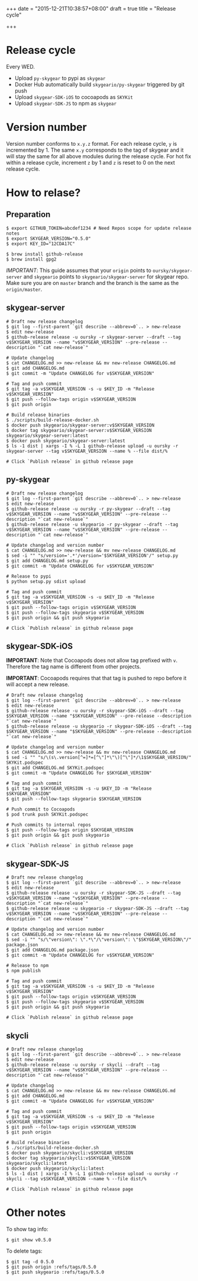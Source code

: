 +++
date = "2015-12-21T10:38:57+08:00"
draft = true
title = "Release cycle"

+++

# Release cycle

Every WED.

- Upload `py-skygear` to pypi as `skygear`
- Docker Hub automatically build `skygeario/py-skygear` triggered by git push
- Upload `skygear-SDK-iOS` to cocoapods as `SKYKit`
- Upload `skygear-SDK-JS` to npm as `skygear`

# Version number

Version number conforms to `x.y.z` format. For each release cycle, `y`
is incremented by 1. The same `x.y` corresponds to the tag of skygear and it
will stay the same for all above modules during the release cycle.
For hot fix within a release cycle, increment `z`
by 1 and `z` is reset to 0 on the next release cycle.

# How to relase?

## Preparation

```shell
$ export GITHUB_TOKEN=abcdef1234 # Need Repos scope for update release notes
$ export SKYGEAR_VERSION="0.5.0"
$ export KEY_ID="12CDA17C"

$ brew install github-release
$ brew install gpg2
```

*IMPORTANT*: This guide assumes that your `origin` points to
`oursky/skygear-server` and `skygeario` points to `skygeario/skygear-server` for skygear
repo. Make sure you are on `master` branch and the branch is the same
as the `origin/master`.

## skygear-server

```shell
# Draft new release changelog
$ git log --first-parent `git describe --abbrev=0`.. > new-release
$ edit new-release
$ github-release release -u oursky -r skygear-server --draft --tag v$SKYGEAR_VERSION --name "v$SKYGEAR_VERSION" --pre-release --description "`cat new-release`"

# Update changelog
$ cat CHANGELOG.md >> new-release && mv new-release CHANGELOG.md
$ git add CHANGELOG.md
$ git commit -m "Update CHANGELOG for v$SKYGEAR_VERSION"

# Tag and push commit
$ git tag -a v$SKYGEAR_VERSION -s -u $KEY_ID -m "Release v$SKYGEAR_VERSION"
$ git push --follow-tags origin v$SKYGEAR_VERSION
$ git push origin

# Build release binaries
$ ./scripts/build-release-docker.sh
$ docker push skygeario/skygear-server:v$SKYGEAR_VERSION
$ docker tag skygeario/skygear-server:v$SKYGEAR_VERSION skygeario/skygear-server:latest
$ docker push skygeario/skygear-server:latest
$ ls -1 dist | xargs -I % -L 1 github-release upload -u oursky -r skygear-server --tag v$SKYGEAR_VERSION --name % --file dist/%

# Click `Publish release` in github release page
```

## py-skygear

```shell
# Draft new release changelog
$ git log --first-parent `git describe --abbrev=0`.. > new-release
$ edit new-release
$ github-release release -u oursky -r py-skygear --draft --tag v$SKYGEAR_VERSION --name "v$SKYGEAR_VERSION" --pre-release --description "`cat new-release`"
$ github-release release -u skygeario -r py-skygear --draft --tag v$SKYGEAR_VERSION --name "v$SKYGEAR_VERSION" --pre-release --description "`cat new-release`"

# Update changelog and version number
$ cat CHANGELOG.md >> new-release && mv new-release CHANGELOG.md
$ sed -i "" "s/version='.*'/version='$SKYGEAR_VERSION'/" setup.py
$ git add CHANGELOG.md setup.py
$ git commit -m "Update CHANGELOG for v$SKYGEAR_VERSION"

# Release to pypi
$ python setup.py sdist upload

# Tag and push commit
$ git tag -a v$SKYGEAR_VERSION -s -u $KEY_ID -m "Release v$SKYGEAR_VERSION"
$ git push --follow-tags origin v$SKYGEAR_VERSION
$ git push --follow-tags skygeario v$SKYGEAR_VERSION
$ git push origin && git push skygeario

# Click `Publish release` in github release page
```

## skygear-SDK-iOS

**IMPORTANT**: Note that Cocoapods does not allow tag prefixed with `v`.
Therefore the tag name is different from other projects.

**IMPORTANT**: Cocoapods requires that that tag is pushed to repo before
it will accept a new release.

```shell
# Draft new release changelog
$ git log --first-parent `git describe --abbrev=0`.. > new-release
$ edit new-release
$ github-release release -u oursky -r skygear-SDK-iOS --draft --tag $SKYGEAR_VERSION --name "$SKYGEAR_VERSION" --pre-release --description "`cat new-release`"
$ github-release release -u skygeario -r skygear-SDK-iOS --draft --tag $SKYGEAR_VERSION --name "$SKYGEAR_VERSION" --pre-release --description "`cat new-release`"

# Update changelog and version number
$ cat CHANGELOG.md >> new-release && mv new-release CHANGELOG.md
$ sed -i "" "s/\(s\.version[^=]*=[^\"]*\"\)[^\"]*/\1$SKYGEAR_VERSION/" SKYKit.podspec
$ git add CHANGELOG.md SKYKit.podspec
$ git commit -m "Update CHANGELOG for $SKYGEAR_VERSION"

# Tag and push commit
$ git tag -a $SKYGEAR_VERSION -s -u $KEY_ID -m "Release $SKYGEAR_VERSION"
$ git push --follow-tags skygeario $SKYGEAR_VERSION

# Push commit to Cocoapods
$ pod trunk push SKYKit.podspec

# Push commits to internal repos
$ git push --follow-tags origin $SKYGEAR_VERSION
$ git push origin && git push skygeario

# Click `Publish release` in github release page
```

## skygear-SDK-JS

```shell
# Draft new release changelog
$ git log --first-parent `git describe --abbrev=0`.. > new-release
$ edit new-release
$ github-release release -u oursky -r skygear-SDK-JS --draft --tag v$SKYGEAR_VERSION --name "v$SKYGEAR_VERSION" --pre-release --description "`cat new-release`"
$ github-release release -u skygeario -r skygear-SDK-JS --draft --tag v$SKYGEAR_VERSION --name "v$SKYGEAR_VERSION" --pre-release --description "`cat new-release`"

# Update changelog and version number
$ cat CHANGELOG.md >> new-release && mv new-release CHANGELOG.md
$ sed -i "" "s/\"version\": \".*\"/\"version\": \"$SKYGEAR_VERSION\"/" package.json
$ git add CHANGELOG.md package.json
$ git commit -m "Update CHANGELOG for v$SKYGEAR_VERSION"

# Release to npm
$ npm publish

# Tag and push commit
$ git tag -a v$SKYGEAR_VERSION -s -u $KEY_ID -m "Release v$SKYGEAR_VERSION"
$ git push --follow-tags origin v$SKYGEAR_VERSION
$ git push --follow-tags skygeario v$SKYGEAR_VERSION
$ git push origin && git push skygeario

# Click `Publish release` in github release page
```

## skycli

```shell
# Draft new release changelog
$ git log --first-parent `git describe --abbrev=0`.. > new-release
$ edit new-release
$ github-release release -u oursky -r skycli --draft --tag v$SKYGEAR_VERSION --name "v$SKYGEAR_VERSION" --pre-release --description "`cat new-release`"

# Update changelog
$ cat CHANGELOG.md >> new-release && mv new-release CHANGELOG.md
$ git add CHANGELOG.md
$ git commit -m "Update CHANGELOG for v$SKYGEAR_VERSION"

# Tag and push commit
$ git tag -a v$SKYGEAR_VERSION -s -u $KEY_ID -m "Release v$SKYGEAR_VERSION"
$ git push --follow-tags origin v$SKYGEAR_VERSION
$ git push origin

# Build release binaries
$ ./scripts/build-release-docker.sh
$ docker push skygeario/skycli:v$SKYGEAR_VERSION
$ docker tag skygeario/skycli:v$SKYGEAR_VERSION skygeario/skycli:latest
$ docker push skygeario/skycli:latest
$ ls -1 dist | xargs -I % -L 1 github-release upload -u oursky -r skycli --tag v$SKYGEAR_VERSION --name % --file dist/%

# Click `Publish release` in github release page
```

# Other notes

To show tag info:

```shell
$ git show v0.5.0
```


To delete tags:

```
$ git tag -d 0.5.0
$ git push origin :refs/tags/0.5.0
$ git push skygeario :refs/tags/0.5.0
```
